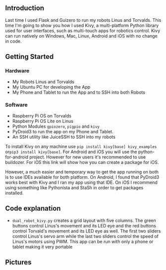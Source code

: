 ## Introduction

Last time I used Flask and Guizero to run my robots Linus and Torvalds. This time I'm going to show you how I used Kivy, a multi-platform Python library used for user interfaces, such as multi-touch apps for robotics control. Kivy can run natively on Windows, Mac, Linux, Android and iOS with no change in code. 

## Getting Started

### Hardware

* My Robots Linus and Torvalds
* My Ubuntu PC for developing the App
* My Phone and Tablet to run the App and to SSH into both Robots

### Software

* Raspberry Pi OS on Torvalds
* Raspberry Pi OS Lite on Linus
* Python Modules `gpiozero`, `pigpio` and `kivy`
* PyDroid3 to run the app on my Phone and Tablet.
* An SSH utility like JuiceSSH to SSH into my robots

To install Kivy on any machine use `pip install kivy[base] kivy_examples` or`pip3 install kivy[base]`. For Android and iOS you will use the python-for-android project. However for new users it's recommended to use buildozer. For iOS this link will show how you can create a package for iOS.

However, a much easier and temporary way to get the app running on both is to use IDEs available for both platform. On Android, I found that PyDroid3 works best with Kivy and I ran my app using that IDE. On iOS I recommend using something like Pythonista and StaSh in order to get packages installed. 

## Code explanation

* `dual_robot_kivy.py` creates a grid layout with five columns. The green buttons control Linus's movement and its LED eye and the red buttons control Torvald's movement and its LED eye as well. The first two sliders control Linus's servo arm while the last two sliders control the speed of Linus's motors using PWM. This app can be run with only a phone or tablet making it very portable

## Pictures


